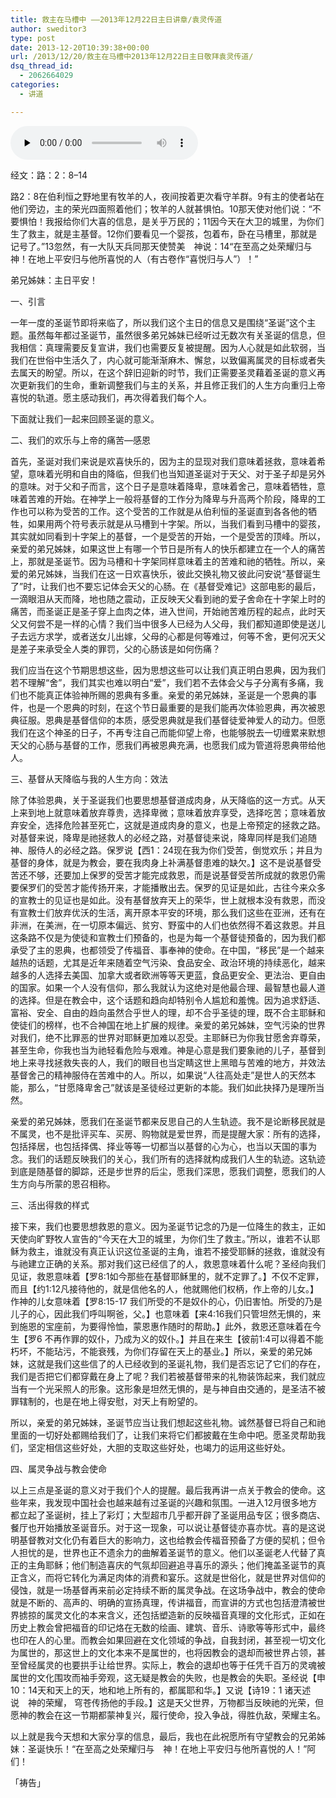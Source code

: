 ```yaml
---
title: 救主在马槽中 ——2013年12月22日主日讲章/袁灵传道
author: sweditor3
type: post
date: 2013-12-20T10:39:38+00:00
url: /2013/12/20/救主在马槽中2013年12月22日主日敬拜袁灵传道/
dsq_thread_id:
  - 2062664029
categories:
  - 讲道

---
```

<div id="c-9856" class="grandmp3">
  <audio src="https://t5.shwchurch.org/wp-content/uploads/2013/12/2013年12月22日讲道录音.mp3" controls false preload="none" autobuffer="false"></audio>
</div>

经文：路：2：8–14

路2：8在伯利恒之野地里有牧羊的人，夜间按着更次看守羊群。9有主的使者站在他们旁边，主的荣光四面照着他们；牧羊的人就甚惧怕。10那天使对他们说：“不要惧怕！我报给你们大喜的信息，是关乎万民的；11因今天在大卫的城里，为你们生了救主，就是主基督。12你们要看见一个婴孩，包着布，卧在马槽里，那就是记号了。”13忽然，有一大队天兵同那天使赞美 神说：14“在至高之处荣耀归与 神！在地上平安归与他所喜悦的人（有古卷作“喜悦归与人”）！”

弟兄姊妹：主日平安！

一、引言
  
一年一度的圣诞节即将来临了，所以我们这个主日的信息又是围绕“圣诞”这个主题。虽然每年都过圣诞节，虽然很多弟兄姊妹已经听过无数次有关圣诞的信息，但我相信：真理需要反复宣讲，我们也需要反复被提醒。因为人心就是如此软弱，当我们在世俗中生活久了，内心就可能渐渐麻木、懈怠，以致偏离属灵的目标或者失去属天的盼望。所以，在这个辞旧迎新的时节，我们正需要圣灵藉着圣诞的意义再次更新我们的生命，重新调整我们与主的关系，并且修正我们的人生方向重归上帝喜悦的轨道。愿主感动我们，再次得着我们每个人。
  
下面就让我们一起来回顾圣诞的意义。

二、我们的欢乐与上帝的痛苦—感恩
  
首先，圣诞对我们来说是欢喜快乐的，因为主的显现对我们意味着拯救，意味着希望，意味着光明和自由的降临，但我们也当知道圣诞对于天父、对于圣子却是另外的意味。对于父和子而言，这个日子是意味着降卑，意味着舍己，意味着牺牲，意味着苦难的开始。在神学上一般将基督的工作分为降卑与升高两个阶段，降卑的工作也可以称为受苦的工作。这个受苦的工作就是从伯利恒的圣诞直到各各他的牺牲，如果用两个符号表示就是从马槽到十字架。所以，当我们看到马槽中的婴孩，其实就如同看到十字架上的基督，一个是受苦的开始，一个是受苦的顶峰。所以，亲爱的弟兄姊妹，如果这世上有哪一个节日是所有人的快乐都建立在一个人的痛苦上，那就是圣诞节。因为马槽和十字架同样意味着主的苦难和祂的牺牲。所以，亲爱的弟兄姊妹，当我们在这一日欢喜快乐，彼此交换礼物又彼此问安说“基督诞生了”时，让我们也不要忘记体会天父的心肠。在《基督受难记》这部电影的最后，一滴眼泪从天而降，地也随之震动，正反映天父看到祂的爱子舍命在十字架上时的痛苦，而圣诞正是圣子穿上血肉之体，进入世间，开始祂苦难历程的起点，此时天父又何尝不是一样的心情？我们当中很多人已经为人父母，我们都知道即使是送儿子去远方求学，或者送女儿出嫁，父母的心都是何等难过，何等不舍，更何况天父是差子来承受全人类的罪罚，父的心肠该是如何伤痛？
  
我们应当在这个节期思想这些，因为思想这些可以让我们真正明白恩典，因为我们若不理解“舍”，我们其实也难以明白“爱”，我们若不去体会父与子分离有多痛，我们也不能真正体验神所赐的恩典有多重。亲爱的弟兄姊妹，圣诞是一个恩典的事件，也是一个恩典的时刻，在这个节日最重要的是我们能再次体验恩典，再次被恩典征服。恩典是基督信仰的本质，感受恩典就是我们基督徒爱神爱人的动力。但愿我们在这个神圣的日子，不再专注自己而能仰望上帝，也能够脱去一切缠累来默想天父的心肠与基督的工作，愿我们再被恩典充满，也愿我们成为管道将恩典带给他人。

三、基督从天降临与我的人生方向：效法
  
除了体验恩典，关于圣诞我们也要思想基督道成肉身，从天降临的这一方式。从天上来到地上就意味着放弃尊贵，选择卑微；意味着放弃享受，选择吃苦；意味着放弃安全，选择危险甚至死亡，这就是道成肉身的意义，也是上帝预定的拯救之路。对基督来说，降卑是祂拯救人的必经之路，对基督徒来说，降卑同样是我们追随神、服侍人的必经之路。保罗说【西1：24现在我为你们受苦，倒觉欢乐；并且为基督的身体，就是为教会，要在我肉身上补满基督患难的缺欠。】这不是说基督受苦还不够，还要加上保罗的受苦才能完成救恩，而是说基督受苦所成就的救恩仍需要保罗们的受苦才能传扬开来，才能播散出去。保罗的见证是如此，古往今来众多的宣教士的见证也是如此。没有基督放弃天上的荣华，世上就根本没有救恩，而没有宣教士们放弃优沃的生活，离开原本平安的环境，那么我们这些在亚洲，还有在非洲，在美洲，在一切原本偏远、贫穷、野蛮中的人们也依然得不着这救恩。并且这条路不仅是为使徒和宣教士们预备的，也是为每一个基督徒预备的，因为我们都承受了主的恩典，也都领受了传福音、事奉神的使命。在中国，“移民”是一个越来越热的话题，尤其是近年来随着空气污染、食品安全、政治环境的持续恶化，越来越多的人选择去美国、加拿大或者欧洲等等天更蓝，食品更安全、更法治、更自由的国家。如果一个人没有信仰，那么我就认为这绝对是他最合理、最智慧也最人道的选择。但是在教会中，这个话题和趋向却特别令人尴尬和羞愧。因为追求舒适、富裕、安全、自由的趋向虽然合乎世人的理，却不合乎圣徒的理，既不合主耶稣和使徒们的榜样，也不合神国在地上扩展的规律。亲爱的弟兄姊妹，空气污染的世界对我们，绝不比罪恶的世界对耶稣更加难以忍受。主耶稣已为你我甘愿舍弃尊荣，甚至生命，你我也当为祂轻看危险与艰难。神是心意是我们要象祂的儿子，基督到地上来寻找拯救失丧的人，我们的眼目也当定睛这世上黑暗与苦难的地方，并效法基督舍己的精神服侍在苦难中的人。所以，如果说“人往高处走”是世人的天然本能，那么，“甘愿降卑舍己”就该是圣徒经过更新的本能。我们如此抉择乃是理所当然。
  
亲爱的弟兄姊妹，愿我们在圣诞节都来反思自己的人生轨迹。我不是论断移民就是不属灵，也不是批评买车、买房、购物就是爱世界，而是提醒大家：所有的选择，包括择居，也包括择偶、择业等等一切都当以基督的心为心，也当以天国的事为念。我们的话题反映我们的关心，我们所有的选择就构成我们人生的轨迹。这轨迹到底是随基督的脚踪，还是步世界的后尘，愿我们深思，愿我们调整，愿我们的人生方向与所蒙的恩召相称。

三、活出得救的样式
  
接下来，我们也要思想救恩的意义。因为圣诞节记念的乃是一位降生的救主，正如天使向旷野牧人宣告的“今天在大卫的城里，为你们生了救主。”所以，谁若不认耶稣为救主，谁就没有真正认识这位圣诞的主角，谁若不接受耶稣的拯救，谁就没有与祂建立正确的关系。那对我们这已经信了的人，救恩意味着什么呢？圣经向我们见证，救恩意味着【罗8:1如今那些在基督耶稣里的，就不定罪了。】不仅不定罪，而且【约1:12凡接待他的，就是信他名的人，他就赐他们权柄，作上帝的儿女。】作神的儿女意味着【罗8:15-17 我们所受的不是奴仆的心，仍旧害怕。所受的乃是儿子的心，因此我们呼叫啊爸，父。】也意味着【来4:16我们只管坦然无惧的，来到施恩的宝座前，为要得怜恤，蒙恩惠作随时的帮助。】此外，救恩还意味着在今生【罗6 不再作罪的奴仆，乃成为义的奴仆。】并且在来生【彼前1:4可以得着不能朽坏，不能玷污，不能衰残，为你们存留在天上的基业。】所以，亲爱的弟兄姊妹，这就是我们这些信了的人已经收到的圣诞礼物，我们是否忘记了它们的存在，我们是否把它们都穿戴在身上了呢？我们若被基督带来的礼物装饰起来，我们就应当有一个光采照人的形象。这形象是坦然无惧的，是与神自由交通的，是圣洁不被罪辖制的，也是在地上得安慰，对天上有盼望的。
  
所以，亲爱的弟兄姊妹，圣诞节应当让我们想起这些礼物。诚然基督已将自己和祂里面的一切好处都赐给我们了，让我们来将它们都披戴在生命中吧。愿圣灵帮助我们，坚定相信这些好处，大胆的支取这些好处，也竭力的运用这些好处。

四、属灵争战与教会使命
  
以上三点是圣诞的意义对于我们个人的提醒。最后我再讲一点关于教会的使命。这些年来，我发现中国社会也越来越有过圣诞的兴趣和氛围。一进入12月很多地方都立起了圣诞树，挂上了彩灯；大型超市几乎都开辟了圣诞用品专区；很多商店、餐厅也开始播放圣诞音乐。对于这一现象，可以说让基督徒亦喜亦忧。喜的是这说明基督教对文化仍有着巨大的影响力，这也给教会传福音预备了方便的契机；但令人担忧的是，世界也正不遗余力的曲解着圣诞节的意义。他们以圣诞老人代替了真正的主角耶稣；他们制造喜庆的气氛却回避追寻喜乐的源头；他们掩盖圣诞节的真正含义，而将它转化为满足肉体的消费和宴乐。这就是世俗化，就是世界对信仰的侵蚀，就是一场基督再来前必定持续不断的属灵争战。在这场争战中，教会的使命就是不断的、高声的、明确的宣扬真理，传讲福音，而宣讲的方式也包括澄清被世界掳掠的属灵文化的本来含义，还包括塑造新的反映福音真理的文化形式，正如在历史上教会曾把福音的印记烙在无数的绘画、建筑、音乐、诗歌等等形式中，最终也印在人的心里。而教会如果回避在文化领域的争战，自我封闭，甚至视一切文化为属世的，那这世上的文化本来不是属世的，也将因教会的退却而被世界占领，甚至曾经属灵的也要拱手让给世界。实际上，教会的退却也等于任凭千百万的灵魂被属世的文化围攻而袖手旁观，这无疑是教会的失败，也是教会的失职。圣经说【申10：14天和天上的天，地和地上所有的，都属耶和华。】又说【诗19：1 诸天述说 神的荣耀， 穹苍传扬他的手段。】这是天父世界，万物都当反映祂的光荣，但愿神的教会在这一节期都蒙神复兴，履行使命，投入争战，得胜仇敌，荣耀主名。

以上就是我今天想和大家分享的信息，最后，我也在此祝愿所有守望教会的兄弟姊妹：圣诞快乐！“在至高之处荣耀归与 神！在地上平安归与他所喜悦的人！”阿们！

「祷告」